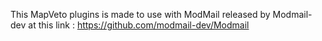 This MapVeto plugins is made to use with ModMail released by Modmail-dev at this link : https://github.com/modmail-dev/Modmail
